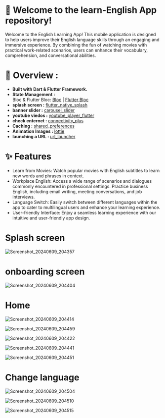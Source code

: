 # 🚀 Welcome to the learn-English App repository!

Welcome to the English Learning App! This mobile application is designed to help users improve their English language skills through an engaging and immersive experience. By combining the fun of watching movies with practical work-related scenarios, users can enhance their vocabulary, comprehension, and conversational abilities.

# 🔧 Overview :
* **Built with Dart & Flutter Framework.**<br>
* **State Management :**<br>
  Bloc & Flutter Bloc: [Bloc](https://pub.dev/packages/bloc) | [Flutter Bloc](https://pub.dev/packages/flutter_bloc)
* **splash screen :** [flutter_native_splash](https://pub.dev/packages/flutter_native_splash)<br>
* **banner slider :** [carousel_slider](https://pub.dev/packages/carousel_slider)<br>
* **youtube viedos :** [youtube_player_flutter](https://pub.dev/packages/youtube_player_flutter)<br>
* **check enternet :** [connectivity_plus](https://pub.dev/packages/connectivity_plus)<br>
* **Caching :** [shared_preferences](https://pub.dev/packages/shared_preferences)<br>
* **Animation Images :** [lottie](https://pub.dev/packages/lottie)<br>
* **launching a URL :** [url_launcher](https://pub.dev/packages/url_launcher)<br>


# ✨ Features

* Learn from Movies: Watch popular movies with English subtitles to learn new words and phrases in context.
* Workplace English: Access a wide range of scenarios and dialogues commonly encountered in professional settings. Practice business English, including email writing, meeting conversations, and job interviews.
* Language Switch: Easily switch between different languages within the app to cater to multilingual users and enhance your learning experience.
* User-friendly Interface: Enjoy a seamless learning experience with our intuitive and user-friendly app design.






















# Splash screen

![Screenshot_20240609_204357](https://github.com/AbdoGKash/education_app/assets/160290297/a3a3899e-3959-4e3d-8109-f75ca920960d)

# onboarding screen 

![Screenshot_20240609_204404](https://github.com/AbdoGKash/education_app/assets/160290297/da9ed733-cb4c-44eb-841a-41d4b577605d)

# Home 

![Screenshot_20240609_204414](https://github.com/AbdoGKash/education_app/assets/160290297/f7d0b386-4a4b-4239-91cf-c754c7edea05)

![Screenshot_20240609_204459](https://github.com/AbdoGKash/education_app/assets/160290297/61b532b1-0c75-403d-9886-0a7c4b9a5f14)


![Screenshot_20240609_204422](https://github.com/AbdoGKash/education_app/assets/160290297/e9885225-2a04-4ce7-b9ba-4c8ea083ec31)

![Screenshot_20240609_204441](https://github.com/AbdoGKash/education_app/assets/160290297/b05fe4a8-08e8-400d-9341-6021f287792b)

![Screenshot_20240609_204451](https://github.com/AbdoGKash/education_app/assets/160290297/7dc4815b-4f84-4c4c-94a6-0aaa22a7213e)

#  Change language 

![Screenshot_20240609_204504](https://github.com/AbdoGKash/education_app/assets/160290297/1ab7c7cd-f4d3-4361-a3f3-7e5d83210ab4)

![Screenshot_20240609_204510](https://github.com/AbdoGKash/education_app/assets/160290297/52817918-dfa5-42b5-9b52-a0da76b20c37)

![Screenshot_20240609_204515](https://github.com/AbdoGKash/education_app/assets/160290297/6e9a673d-44be-4b20-821f-9d0570347bea)




